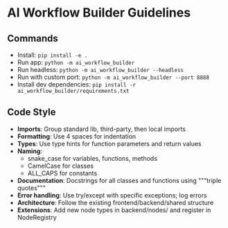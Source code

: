 # AI Workflow Builder Guidelines

## Commands
- Install: `pip install -e .`
- Run app: `python -m ai_workflow_builder`
- Run headless: `python -m ai_workflow_builder --headless`
- Run with custom port: `python -m ai_workflow_builder --port 8888`
- Install dev dependencies: `pip install -r ai_workflow_builder/requirements.txt`

## Code Style
- **Imports**: Group standard lib, third-party, then local imports
- **Formatting**: Use 4 spaces for indentation
- **Types**: Use type hints for function parameters and return values
- **Naming**: 
  - snake_case for variables, functions, methods
  - CamelCase for classes
  - ALL_CAPS for constants
- **Documentation**: Docstrings for all classes and functions using """triple quotes"""
- **Error handling**: Use try/except with specific exceptions; log errors
- **Architecture**: Follow the existing frontend/backend/shared structure
- **Extensions**: Add new node types in backend/nodes/ and register in NodeRegistry
